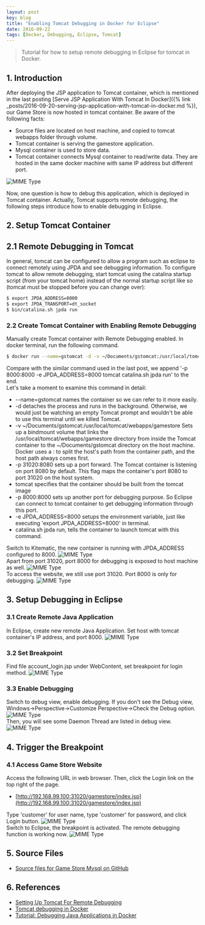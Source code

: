 ```yaml
---
layout: post
key: blog
title: "Enabling Tomcat Debugging in Docker for Eclipse"
date: 2016-09-22
tags: [Docker, Debugging, Eclipse, Tomcat]
---
```


> Tutorial for how to setup remote debugging in Eclipse for tomcat in Docker.

## 1. Introduction
After deploying the JSP application to Tomcat container, which is mentioned in the last posting [Serve JSP Application With Tomcat In Docker]({% link _posts/2016-09-20-serving-jsp-application-with-tomcat-in-docker.md %}), our Game Store is now hosted in tomcat container. Be aware of the following facts:
* Source files are located on host machine, and copied to tomcat webapps folder through volume.
* Tomcat container is serving the gamestore application.
* Mysql container is used to store data.
* Tomcat container connects Mysql container to read/write data. They are hosted in the same docker machine with same IP address but different port.

![MIME Type](/public/pics/2016-09-22/devenv.png)  

Now, one question is how to debug this application, which is deployed in Tomcat container. Actually, Tomcat supports remote debugging, the following steps introduce how to enable debugging in Eclipse.

## 2. Setup Tomcat Container
## 2.1 Remote Debugging in Tomcat
In general, tomcat can be configured to allow a program such as eclipse to connect remotely using JPDA and see debugging information. To configure tomcat to allow remote debugging, start tomcat using the catalina startup script (from your tomcat home) instead of the normal startup script like so (tomcat must be stopped before you can change over):
```sh
$ export JPDA_ADDRESS=8000
$ export JPDA_TRANSPORT=dt_socket
$ bin/catalina.sh jpda run
```
### 2.2 Create Tomcat Container with Enabling Remote Debugging
Manually create Tomcat container with Remote Debugging enabled. In docker terminal, run the following command.
```sh
$ docker run --name=gstomcat -d -v ~/Documents/gstomcat:/usr/local/tomcat/webapps/gamestore -p 31020:8080 -p 8000:8000 -e JPDA_ADDRESS=8000 tomcat catalina.sh jpda run
```
Compare with the similar command used in the last post, we append '-p 8000:8000 -e JPDA_ADDRESS=8000 tomcat catalina.sh jpda run' to the end.  
Let's take a moment to examine this command in detail:
* --name=gstomcat names the container so we can refer to it more easily.
* -d detaches the process and runs in the background. Otherwise, we would just be watching an empty Tomcat prompt and wouldn't be able to use this terminal until we killed Tomcat.
* -v ~/Documents/gstomcat:/usr/local/tomcat/webapps/gamestore Sets up a bindmount volume that links the /usr/local/tomcat/webapps/gamestore directory from inside the Tomcat container to the ~/Documents/gstomcat directory on the host machine. Docker uses a : to split the host's path from the container path, and the host path always comes first.
* -p 31020:8080 sets up a port forward. The Tomcat container is listening on port 8080 by default. This flag maps the container's port 8080 to port 31020 on the host system.
* tomcat specifies that the container should be built from the tomcat image
* -p 8000:8000 sets up another port for debugging purpose. So Eclipse can connect to tomcat container to get debugging information through this port.
* -e JPDA_ADDRESS=8000 setups the environment variable, just like executing 'export JPDA_ADDRESS=8000' in terminal.
* catalina.sh jpda run, tells the container to launch tomcat with this command.

Switch to Kitematic, the new container is running with JPDA_ADDRESS configured to 8000.
![MIME Type](/public/pics/2016-09-22/portenv.png)  
Apart from port 31020, port 8000 for debugging is exposed to host machine as well.
![MIME Type](/public/pics/2016-09-22/debugport.png)  
To access the website, we still use port 31020. Port 8000 is only for debugging.
![MIME Type](/public/pics/2016-09-22/preview.png)  

## 3. Setup Debugging in Eclipse
### 3.1 Create Remote Java Application
In Eclipse, create new remote Java Application. Set host with tomcat container's IP address, and port 8000.
![MIME Type](/public/pics/2016-09-22/debugconfig.png)  
### 3.2 Set Breakpoint
Find file account_login.jsp under WebContent, set breakpoint for login method.
![MIME Type](/public/pics/2016-09-22/breakpoint.png)  
### 3.3 Enable Debugging
Switch to debug view, enable debugging. If you don't see the Debug view, Windows->Perspective->Customize Perspective->Check the Debug option.
![MIME Type](/public/pics/2016-09-22/enabledebug.png)  
Then, you will see some Daemon Thread are listed in debug view.
![MIME Type](/public/pics/2016-09-22/afterdebug.png)  

## 4. Trigger the Breakpoint
### 4.1 Access Game Store Website
Access the following URL in web browser. Then, click the Login link on the top right of the page.
* [http://192.168.99.100:31020/gamestore/index.jsp](http://192.168.99.100:31020/gamestore/index.jsp)

Type 'customer' for user name, type 'customer' for password, and click Login button.
![MIME Type](/public/pics/2016-09-22/login.png)  
Switch to Eclipse, the breakpoint is activated. The remote debugging function is working now.
![MIME Type](/public/pics/2016-09-22/breakpointdt.png)  

## 5. Source Files
* [Source files for Game Store Mysql on GitHub](https://github.com/jojozhuang/Portfolio/tree/master/GameStoreMysql)

## 6. References
* [Setting Up Tomcat For Remote Debugging](https://confluence.sakaiproject.org/display/BOOT/Setting+Up+Tomcat+For+Remote+Debugging)
* [Tomcat debugging in Docker](https://www.dontpanicblog.co.uk/2017/03/12/tomcat-debugging-in-docker/)
* [Tutorial: Debugging Java Applications in Docker](https://github.com/docker/labs/tree/master/developer-tools/java-debugging)
